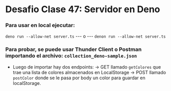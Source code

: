 # Desafio Clase 47: Servidor en Deno

### Para usar en local ejecutar:

``` deno run --allow-net server.ts ``` --- o --- ``` denon run --allow-net server.ts ```

### Para probar, se puede usar Thunder Client o Postman  importando el archivo: ``` collection_deno-sample.json ```

* Luego de importar hay dos endpoints: 
  -> GET llamado `getColores` que trae una lista de colores almacenados en LocalStorage
  -> POST llamado `postColor` donde se le pasa por body un color para guardar en localStorage.
